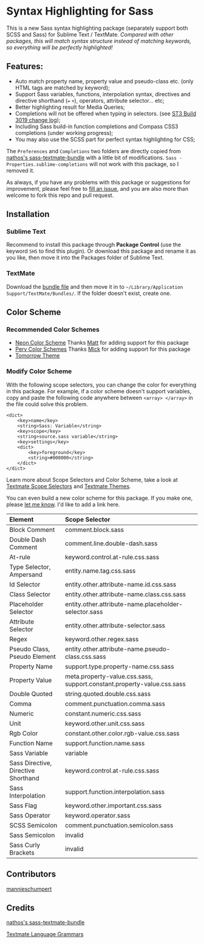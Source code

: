 # Syntax Highlighting for Sass
This is a new Sass syntax highlighting package (separately support both SCSS and Sass) for Sublime Text / TextMate. *Compared with other packages, this will match syntax structure instead of matching keywords, so everything will be perfectly highlighted!*

## Features:
* Auto match property name, property value and pseudo-class etc. (only HTML tags are matched by keyword);
* Support Sass variables, functions, interpolation syntax, directives and directive shorthand (`=` `+`), operators, attribute selector… etc;
* Better highlighting result for Media Queries;
* Completions will not be offered when typing in selectors. (see [ST3 Build 3019 change log](http://www.sublimetext.com/3));
* Including Sass build-in function completions and Compass CSS3 completions (under working progress);
* You may also use the SCSS part for perfect syntax highlighting for CSS;

The `Preferences` and `Completions` two folders are directly copied from [nathos's sass-textmate-bundle](https://github.com/nathos/sass-textmate-bundle/tree/sublime) with a little bit of modifications. `Sass - Properties.sublime-completions` will not work with this package, so I removed it.

As always, if you have any problems with this package or suggestions for improvement, please feel free to [fill an issue](https://github.com/P233/Syntax-highlighting-for-Sass/issues/new), and you are also more than welcome to fork this repo and pull request.

## Installation

### Sublime Text
Recommend to install this package through **Package Control** (use the keyword `SHS` to find this plugin). Or download this package and rename it as you like, then move it into the Packages folder of Sublime Text.

### TextMate
Download the [bundle file](https://github.com/P233/Syntax-highlighting-for-Sass/tree/textmate) and then move it in to `~/Library/Application Support/TextMate/Bundles/`. If the folder doesn't exist, create one.

## Color Scheme

### Recommended Color Schemes
* [Neon Color Scheme](https://sublime.wbond.net/packages/Neon%20Color%20Scheme) Thanks [Matt](https://github.com/MattDMo) for adding support for this package
* [Perv Color Schemes](https://github.com/FlavourSys/Perv-ColorScheme) Thanks [Mick](https://github.com/micck) for adding support for this package
* [Tomorrow Theme](https://github.com/chriskempson/tomorrow-theme)

### Modify Color Scheme 
With the following scope selectors, you can change the color for everything in this package. For example, if a color scheme doesn't support variables, copy and paste the following code anywhere between `<array> </array>` in the file could solve this problem.

```
<dict>
	<key>name</key>
	<string>Sass: Variable</string>
	<key>scope</key>
	<string>source.sass variable</string>
	<key>settings</key>
	<dict>
		<key>foreground</key>
		<string>#000000</string>
	</dict>
</dict>
```

Learn more about Scope Selectors and Color Scheme, take a look at [Textmate Scope Selectors](http://manual.macromates.com/en/scope_selectors) and [Textmate Themes](http://manual.macromates.com/en/themes.html).

You can even build a new color scheme for this package. If you make one, please [let me know](mailto:40132147@qq.com). I'd like to add a link here.

Element      | Scope Selector
:----------- | :--------------
Block Comment | comment.block.sass
Double Dash Comment | comment.line.double-dash.sass
At-rule | keyword.control.at-rule.css.sass
Type Selector, Ampersand | entity.name.tag.css.sass
Id Selector | entity.other.attribute-name.id.css.sass
Class Selector | entity.other.attribute-name.class.css.sass
Placeholder Selector | entity.other.attribute-name.placeholder-selector.sass
Attribute Selector | entity.other.attribute-selector.sass
Regex | keyword.other.regex.sass
Pseudo Class, Pseudo Element | entity.other.attribute-name.pseudo-class.css.sass
Property Name | support.type.property-name.css.sass
Property Value | meta.property-value.css.sass, support.constant.property-value.css.sass
Double Quoted | string.quoted.double.css.sass
Comma | comment.punctuation.comma.sass
Numeric | constant.numeric.css.sass
Unit | keyword.other.unit.css.sass
Rgb Color | constant.other.color.rgb-value.css.sass
Function Name | support.function.name.sass
Sass Variable | variable
Sass Directive, Directive Shorthand | keyword.control.at-rule.css.sass
Sass Interpolation | support.function.interpolation.sass
Sass Flag | keyword.other.important.css.sass
Sass Operator | keyword.operator.sass
SCSS Semicolon | comment.punctuation.semicolon.sass
Sass Semicolon | invalid
Sass Curly Brackets | invalid

## Contributors
[mannieschumpert](https://github.com/mannieschumpert)

## Credits
[nathos's sass-textmate-bundle](https://github.com/nathos/sass-textmate-bundle/tree/sublime)

[Textmate Language Grammars](http://manual.macromates.com/en/language_grammars.html)